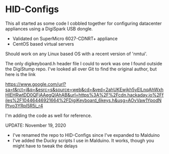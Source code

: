 # HID-Configs
This all started as some code I cobbled together for configuring datacenter appliances using a DigiSpark USB dongle.
- Validated on SuperMicro 6027-CDNRT+ appliance
- CentOS based virtual servers

Should work on any Linux based OS with a recent version of 'nmtui'.

The only digikeyboard.h header file I could to work was one I found outside the DigiStump repo. I've looked all over Git to find the original author, but here is the link

https://www.google.com/url?sa=t&rct=j&q=&esrc=s&source=web&cd=&ved=2ahUKEwjkh5yElLnqAhWxhHIEHRwtDD0QFjAAegQIAhAB&url=https%3A%2F%2Fcdn.hackaday.io%2Ffiles%2F10446446921664%2FDigiKeyboard_6keys.h&usg=AOvVaw1YpodNPtyo3YRpI5R5i_r4

I'm adding the code as well for reference.

UPDATE: November 19, 2020
- I've renamed the repo to HID-Configs since I've expanded to Malduino
- I've added the Ducky scripts I use in Malduino. It works, though you might have to tweak the delays
